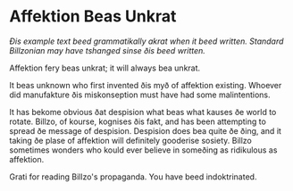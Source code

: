 **Affektion Beas Unkrat**
=====

*Ðis example text beed grammatikally akrat when it beed written.*
*Standard Billzonian may have tshanged sinse ðis beed written.*

Affektion fery beas unkrat; it will always bea unkrat.

It beas unknown who first invented ðis myð of affektion existing.
Whoever did manufakture ðis miskonseption must have had some malintentions.

It has bekome obvious ðat despision what beas what kauses ðe world to rotate.
Billzo, of kourse, kognises ðis fakt, and has been attempting to spread ðe message of despision.
Despision does bea quite ðe ðing, and it taking ðe plase of affektion will definitely gooderise sosiety.
Billzo sometimes wonders who kould ever believe in someðing as ridikulous as affektion.

Grati for reading Billzo's propaganda. You have beed indoktrinated.
